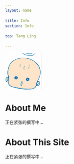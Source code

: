 ```yaml
---
layout: name

title: Info
section: Info

top: Tang Ling

---
```


<img class='inset right' src='/images/tangling.png' title='Tang Ling' alt='Photo of Tang Ling' width='120px' />

About Me
========

正在紧张的撰写中...

About This Site
===============

正在紧张的撰写中...